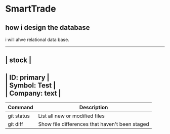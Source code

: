 # SmartTrade

## how i design the database
i will ahve relational data base.

-----------------------------
|          stock            |<br>
-----------------------------
|     ID: primary           |<br>
|     Symbol: Test          |<br>
|     Company: text         |<br>
-----------------------------

| Command | Description |
| --- | --- |
| git status | List all new or modified files |
| git diff | Show file differences that haven't been staged |